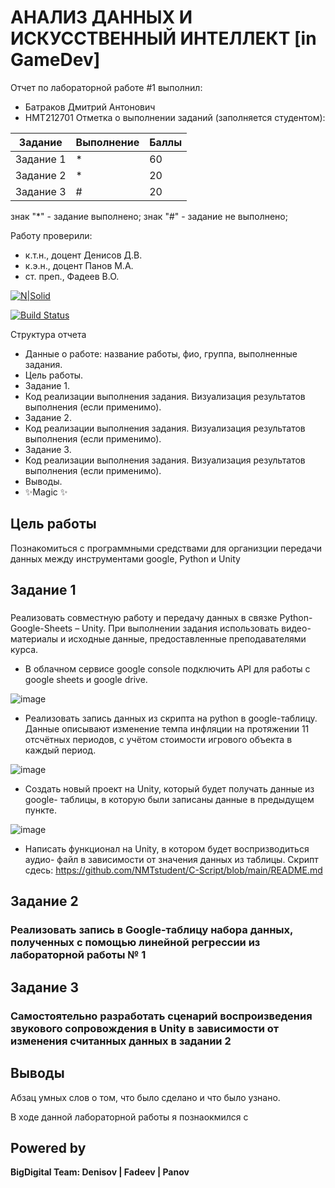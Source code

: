 # АНАЛИЗ ДАННЫХ И ИСКУССТВЕННЫЙ ИНТЕЛЛЕКТ [in GameDev]
Отчет по лабораторной работе #1 выполнил:
- Батраков Дмитрий Антонович
- НМТ212701
Отметка о выполнении заданий (заполняется студентом):

| Задание | Выполнение | Баллы |
| ------ | ------ | ------ |
| Задание 1 | * | 60 |
| Задание 2 | * | 20 |
| Задание 3 | # | 20 |

знак "*" - задание выполнено; знак "#" - задание не выполнено;

Работу проверили:
- к.т.н., доцент Денисов Д.В.
- к.э.н., доцент Панов М.А.
- ст. преп., Фадеев В.О.

[![N|Solid](https://cldup.com/dTxpPi9lDf.thumb.png)](https://nodesource.com/products/nsolid)

[![Build Status](https://travis-ci.org/joemccann/dillinger.svg?branch=master)](https://travis-ci.org/joemccann/dillinger)

Структура отчета

- Данные о работе: название работы, фио, группа, выполненные задания.
- Цель работы.
- Задание 1.
- Код реализации выполнения задания. Визуализация результатов выполнения (если применимо).
- Задание 2.
- Код реализации выполнения задания. Визуализация результатов выполнения (если применимо).
- Задание 3.
- Код реализации выполнения задания. Визуализация результатов выполнения (если применимо).
- Выводы.
- ✨Magic ✨

## Цель работы
Познакомиться с программными средствами для организции передачи данных между инструментами google, Python и Unity

## Задание 1
### 
Реализовать совместную работу и передачу данных в связке Python- Google-Sheets – Unity. 
При выполнении задания использовать видео-материалы и исходные данные, предоставленные преподавателями курса.
- В облачном сервисе google console подключить API для работы с google sheets и google drive.

![image](https://user-images.githubusercontent.com/113825126/194524093-c861bbb8-e478-44a0-9f9f-34cba98d5df7.png)

- Реализовать запись данных из скрипта на python в google-таблицу. Данные описывают изменение темпа инфляции на протяжении 11 отсчётных периодов, с учётом стоимости игрового объекта в каждый период.

![image](https://user-images.githubusercontent.com/113825126/194524628-fbe3fe27-d8cb-4d35-9d55-f28225b1655d.png)

- Создать новый проект на Unity, который будет получать данные из google- таблицы, в которую были записаны данные в предыдущем пункте.

![image](https://user-images.githubusercontent.com/113825126/194526021-ead2c581-d89b-443b-a3ef-9d013dc3bf06.png)

- Написать функционал на Unity, в котором будет воспризводиться аудио- файл в зависимости от значения данных из таблицы.
Скрипт сдесь: https://github.com/NMTstudent/C-Script/blob/main/README.md


## Задание 2
### Реализовать запись в Google-таблицу набора данных, полученных с помощью линейной регрессии из лабораторной работы № 1

## Задание 3
### Самостоятельно разработать сценарий воспроизведения звукового сопровождения в Unity в зависимости от изменения считанных данных в задании 2

## Выводы
Абзац умных слов о том, что было сделано и что было узнано.

В ходе данной лабораторной работы я познаокмился с

## Powered by

**BigDigital Team: Denisov | Fadeev | Panov**
